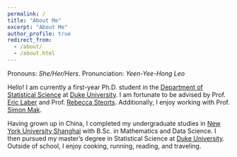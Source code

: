 ```yaml
---
permalink: /
title: "About Me"
excerpt: "About Me"
author_profile: true
redirect_from: 
  - /about/
  - /about.html
---
```


Pronouns: *She/Her/Hers*. Pronunciation: *Yeen-Yee-Hong Leo*


Hello! I am currently a first-year Ph.D. student in the [Department of Statistical Science](https://stat.duke.edu/) at [Duke University](https://duke.edu/). I am fortunate to be advised by Prof. [Eric Laber](https://scholars.duke.edu/person/eblaber) and Prof. [Rebecca Steorts](https://scholars.duke.edu/person/beka). Additionally, I enjoy working with Prof. [Simon Mak](https://scholars.duke.edu/person/SimonTszFung.Mak).

Having grown up in China, I completed my undergraduate studies in [New York University Shanghai](https://shanghai.nyu.edu/) with B.Sc. in Mathematics and Data Science. I then pursued my master’s degree in Statistical Science at [Duke University](https://duke.edu/). Outside of school, I enjoy cooking, running, reading, and traveling. 